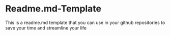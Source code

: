 # Readme.md-Template
This is a readme.md template that you can use in your github repositories to save your time and streamline your life
